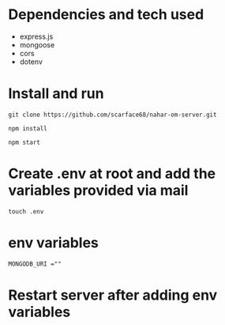 # Dependencies and tech used
- express.js
- mongoose
- cors
- dotenv

# Install and run

```
git clone https://github.com/scarface68/nahar-om-server.git

npm install

npm start
```

# Create .env at root and add the variables provided via mail
```
touch .env
```

# env variables
```
MONGODB_URI =""
```
# Restart server after adding env variables